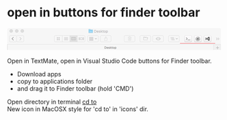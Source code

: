 # open in buttons for finder toolbar

![screenshot](images/screenshot.png "screenshot")

Open in TextMate, open in Visual Studio Code buttons for Finder  toolbar.  

- Download apps
- copy to applications folder
- and drag it to Finder toolbar (hold 'CMD')  

Open directory in terminal [cd to](https://github.com/jbtule/cdto 'cd to')  
New icon in MacOSX style for 'cd to' in 'icons' dir.
